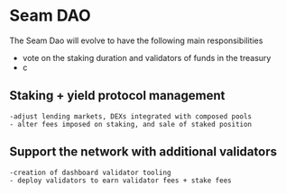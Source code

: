 # Seam DAO

The Seam Dao will evolve to have the following main responsibilities
- vote on the staking duration and validators of funds in the treasury
- c


## Staking + yield protocol management
    -adjust lending markets, DEXs integrated with composed pools
    - alter fees imposed on staking, and sale of staked position

## Support the network with additional validators
    -creation of dashboard validator tooling
    - deploy validators to earn validator fees + stake fees
